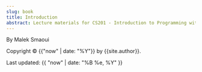 ```yaml
---
slug: book
title: Introduction
abstract: Lecture materials for CS201 - Introduction to Programming with Python @ KAUST Spring 2024.
---
```


By Malek Smaoui

Copyright &copy; {{"now" | date: "%Y"}} by {{site.author}}.

Last updated: {{ "now" | date: "%B %e, %Y" }}